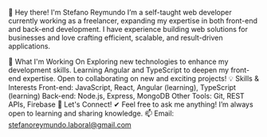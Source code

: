 👋 Hey there! I'm Stefano Reymundo
I’m a self-taught web developer currently working as a freelancer, expanding my expertise in both front-end and back-end development. I have experience building web solutions for businesses and love crafting efficient, scalable, and result-driven applications.

🚀 What I'm Working On
Exploring new technologies to enhance my development skills.
Learning Angular and TypeScript to deepen my front-end expertise.
Open to collaborating on new and exciting projects!
💡 Skills & Interests
Front-end: JavaScript, React, Angular (learning), TypeScript (learning)
Back-end: Node.js, Express, MongoDB
Other Tools: Git, REST APIs, Firebase
🤝 Let's Connect!
✔ Feel free to ask me anything! I’m always open to learning and sharing knowledge.
📫 Email: stefanoreymundo.laboral@gmail.com

<!---
💼 LinkedIn (if available): [Your LinkedIn Profile]
🌐 Portfolio (if available): [Your Portfolio URL]
stefan-re-bl/stefan-re-bl is a ✨ special ✨ repository because its `README.md` (this file) appears on your GitHub profile.
You can click the Preview link to take a look at your changes.
--->
